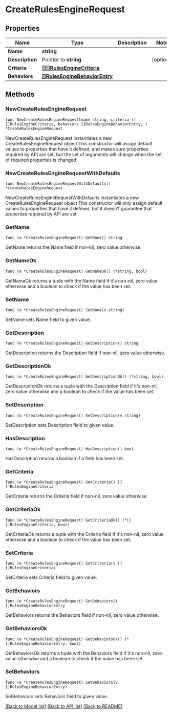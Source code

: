 # CreateRulesEngineRequest

## Properties

Name | Type | Description | Notes
------------ | ------------- | ------------- | -------------
**Name** | **string** |  | 
**Description** | Pointer to **string** |  | [optional] 
**Criteria** | [**[][]RulesEngineCriteria**]([]RulesEngineCriteria.md) |  | 
**Behaviors** | [**[]RulesEngineBehaviorEntry**](RulesEngineBehaviorEntry.md) |  | 

## Methods

### NewCreateRulesEngineRequest

`func NewCreateRulesEngineRequest(name string, criteria [][]RulesEngineCriteria, behaviors []RulesEngineBehaviorEntry, ) *CreateRulesEngineRequest`

NewCreateRulesEngineRequest instantiates a new CreateRulesEngineRequest object
This constructor will assign default values to properties that have it defined,
and makes sure properties required by API are set, but the set of arguments
will change when the set of required properties is changed

### NewCreateRulesEngineRequestWithDefaults

`func NewCreateRulesEngineRequestWithDefaults() *CreateRulesEngineRequest`

NewCreateRulesEngineRequestWithDefaults instantiates a new CreateRulesEngineRequest object
This constructor will only assign default values to properties that have it defined,
but it doesn't guarantee that properties required by API are set

### GetName

`func (o *CreateRulesEngineRequest) GetName() string`

GetName returns the Name field if non-nil, zero value otherwise.

### GetNameOk

`func (o *CreateRulesEngineRequest) GetNameOk() (*string, bool)`

GetNameOk returns a tuple with the Name field if it's non-nil, zero value otherwise
and a boolean to check if the value has been set.

### SetName

`func (o *CreateRulesEngineRequest) SetName(v string)`

SetName sets Name field to given value.


### GetDescription

`func (o *CreateRulesEngineRequest) GetDescription() string`

GetDescription returns the Description field if non-nil, zero value otherwise.

### GetDescriptionOk

`func (o *CreateRulesEngineRequest) GetDescriptionOk() (*string, bool)`

GetDescriptionOk returns a tuple with the Description field if it's non-nil, zero value otherwise
and a boolean to check if the value has been set.

### SetDescription

`func (o *CreateRulesEngineRequest) SetDescription(v string)`

SetDescription sets Description field to given value.

### HasDescription

`func (o *CreateRulesEngineRequest) HasDescription() bool`

HasDescription returns a boolean if a field has been set.

### GetCriteria

`func (o *CreateRulesEngineRequest) GetCriteria() [][]RulesEngineCriteria`

GetCriteria returns the Criteria field if non-nil, zero value otherwise.

### GetCriteriaOk

`func (o *CreateRulesEngineRequest) GetCriteriaOk() (*[][]RulesEngineCriteria, bool)`

GetCriteriaOk returns a tuple with the Criteria field if it's non-nil, zero value otherwise
and a boolean to check if the value has been set.

### SetCriteria

`func (o *CreateRulesEngineRequest) SetCriteria(v [][]RulesEngineCriteria)`

SetCriteria sets Criteria field to given value.


### GetBehaviors

`func (o *CreateRulesEngineRequest) GetBehaviors() []RulesEngineBehaviorEntry`

GetBehaviors returns the Behaviors field if non-nil, zero value otherwise.

### GetBehaviorsOk

`func (o *CreateRulesEngineRequest) GetBehaviorsOk() (*[]RulesEngineBehaviorEntry, bool)`

GetBehaviorsOk returns a tuple with the Behaviors field if it's non-nil, zero value otherwise
and a boolean to check if the value has been set.

### SetBehaviors

`func (o *CreateRulesEngineRequest) SetBehaviors(v []RulesEngineBehaviorEntry)`

SetBehaviors sets Behaviors field to given value.



[[Back to Model list]](../README.md#documentation-for-models) [[Back to API list]](../README.md#documentation-for-api-endpoints) [[Back to README]](../README.md)


